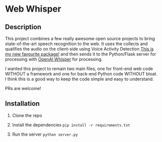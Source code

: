 # Web Whisper

## Description
This project combines a few really awesome open source projects to bring state-of-the-art speech recognition to the web. It uses the collects and qualifies the audio on the client-side using Voice Activity Detection [This is my new favourite package!](https://github.com/ricky0123/vad) and then sends it to the Python/Flask server for processing with [OpenAI Whisper](https://github.com/openai/whisper) for processing.

I wanted this project to remain two main files, one for front-end web code WITHOUT a framework and one for back-end Python code WITHOUT bloat. I think this is a good way to keep the code simple and easy to understand.

PRs are welcome!

## Installation

1. Clone the repo

2. Install the dependencies
   `pip install -r requirements.txt`

3. Run the server
   `python server.py`
